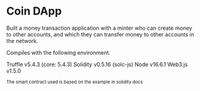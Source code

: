 # Coin DApp

Built a money transaction application with a minter who can create money to other accounts, and which they can transfer money to other accounts in the network.

Compiles with the following environment.

Truffle v5.4.3 (core: 5.4.3)
Solidity v0.5.16 (solc-js)
Node v16.6.1
Web3.js v1.5.0

<small> The smart contract used is based on the example in solidity docs </small>


